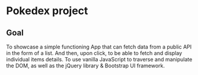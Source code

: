 # Pokedex project

## Goal

To showcase a simple functioning App that can fetch data from a public API in the form of a list. And then, upon click, to be able to fetch and display individual items details.
To use vanilla JavaScript to traverse and manipulate the DOM, as well as the jQuery library & Bootstrap UI framework.

